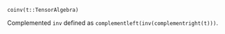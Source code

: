 ```
coinv(t::TensorAlgebra)
```

Complemented `inv` defined as `complementleft(inv(complementright(t)))`.

